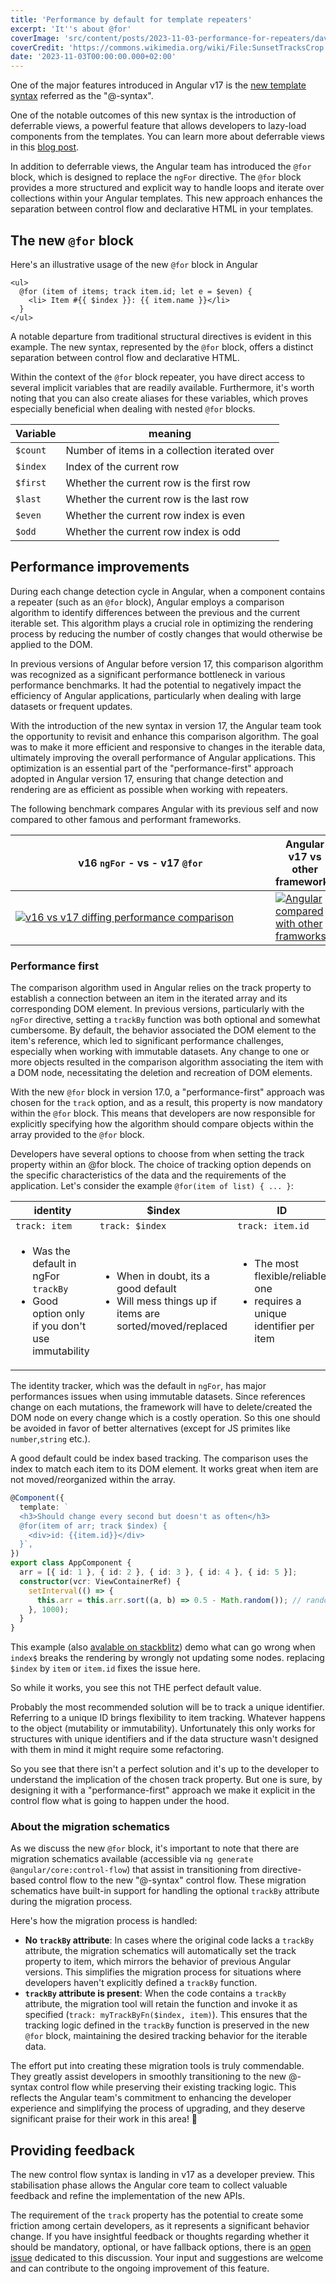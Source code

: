 ```yaml
---
title: 'Performance by default for template repeaters'
excerpt: 'It''s about @for'
coverImage: 'src/content/posts/2023-11-03-performance-for-repeaters/david-streit-BumOnw4oEZo-unsplash.jpg'
coverCredit: 'https://commons.wikimedia.org/wiki/File:SunsetTracksCrop.JPG'
date: '2023-11-03T00:00:00.000+02:00'
---
```


One of the major features introduced in Angular v17 is the [new template syntax](https://blog.angular.io/meet-angulars-new-control-flow-a02c6eee7843) referred as the "@-syntax".

One of the notable outcomes of this new syntax is the introduction of deferrable views, a powerful feature that allows developers to lazy-load components from the templates. You can learn more about deferrable views in this [blog post](https://riegler.fr/blog/2023-10-05-defer-part1).

In addition to deferrable views, the Angular team has introduced the `@for` block, which is designed to replace the `ngFor` directive. The `@for` block provides a more structured and explicit way to handle loops and iterate over collections within your Angular templates. This new approach enhances the separation between control flow and declarative HTML in your templates.

## The new `@for` block

Here's an illustrative usage of the new `@for` block in Angular

```angular
<ul>
  @for (item of items; track item.id; let e = $even) {
    <li> Item #{{ $index }}: {{ item.name }}</li>
  }
</ul>
```

A notable departure from traditional structural directives is evident in this example. The new syntax, represented by the `@for` block, offers a distinct separation between control flow and declarative HTML.

Within the context of the `@for` block repeater, you have direct access to several implicit variables that are readily available. Furthermore, it's worth noting that you can also create aliases for these variables, which proves especially beneficial when dealing with nested `@for` blocks.

| Variable | meaning                                       |
| -------- | --------------------------------------------- |
| `$count` | Number of items in a collection iterated over |
| `$index` | Index of the current row                      |
| `$first` | Whether the current row is the first row      |
| `$last`  | Whether the current row is the last row       |
| `$even`  | Whether the current row index is even         |
| `$odd`   | Whether the current row index is odd          |

## Performance improvements

During each change detection cycle in Angular, when a component contains a repeater (such as an `@for` block), Angular employs a comparison algorithm to identify differences between the previous and the current iterable set. This algorithm plays a crucial role in optimizing the rendering process by reducing the number of costly changes that would otherwise be applied to the DOM.

In previous versions of Angular before version 17, this comparison algorithm was recognized as a significant performance bottleneck in various performance benchmarks. It had the potential to negatively impact the efficiency of Angular applications, particularly when dealing with large datasets or frequent updates.

With the introduction of the new syntax in version 17, the Angular team took the opportunity to revisit and enhance this comparison algorithm. The goal was to make it more efficient and responsive to changes in the iterable data, ultimately improving the overall performance of Angular applications. This optimization is an essential part of the "performance-first" approach adopted in Angular version 17, ensuring that change detection and rendering are as efficient as possible when working with repeaters.

The following benchmark compares Angular with its previous self and now compared to other famous and performant frameworks.

| v16 `ngFor` - vs - v17 `@for`                                                                                                                                                                                     | Angular v17 vs other frameworks                                                                                                                                                    |
| ----------------------------------------------------------------------------------------------------------------------------------------------------------------------------------------------------------------- | ---------------------------------------------------------------------------------------------------------------------------------------------------------------------------------- |
| <div style="width:400px">[![v16 vs v17 diffing performance comparison](src/content/posts/2023-11-03-performance-for-repeaters/16-17.png)](src/content/posts/2023-11-03-performance-for-repeaters/16-17.png)</div> | [![Angular compared with other framworks](src/content/posts/2023-11-03-performance-for-repeaters/fw-comp.png)](src/content/posts/2023-11-03-performance-for-repeaters/fw-comp.png) |

### Performance first

The comparison algorithm used in Angular relies on the track property to establish a connection between an item in the iterated array and its corresponding DOM element. In previous versions, particularly with the `ngFor` directive, setting a `trackBy` function was both optional and somewhat cumbersome. By default, the behavior associated the DOM element to the item's reference, which led to significant performance challenges, especially when working with immutable datasets. Any change to one or more objects resulted in the comparison algorithm associating the item with a DOM node, necessitating the deletion and recreation of DOM elements.

With the new `@for` block in version 17.0, a "performance-first" approach was chosen for the `track` option, and as a result, this property is now mandatory within the `@for` block. This means that developers are now responsible for explicitly specifying how the algorithm should compare objects within the array provided to the `@for` block.

Developers have several options to choose from when setting the track property within an @for block. The choice of tracking option depends on the specific characteristics of the data and the requirements of the application. Let's consider the example `@for(item of list) { ... }`:

| identity                                                                                                                 | $index                                                                                                             | ID                                                                                             |
| ------------------------------------------------------------------------------------------------------------------------ | ------------------------------------------------------------------------------------------------------------------ | ---------------------------------------------------------------------------------------------- |
| `track: item`                                                                                                            | `track: $index`                                                                                                    | `track: item.id`                                                                               |
| <ul>           <li> Was the default in ngFor `trackBy`  </li><li>Good option only if you don't use immutability</li><ul> | <ul><li>When in doubt, its a good default</li><li>Will mess things up if items are sorted/moved/replaced</li></ul> | <ul><li>The most flexible/reliable one</li><li>requires a unique identifier per item</li></ul> |

The identity tracker, which was the default in `ngFor`, has major performances issues when using immutable datasets. Since references change on each mutations, the framework will have to delete/created the DOM node on every change which is a costly operation. So this one should be avoided in favor of better alternatives (except for JS primites like `number`,`string` etc.).

A good default could be index based tracking. The comparison uses the index to match each item to its DOM element. It works great when item are not moved/reorganized within the array.

```ts
@Component({
  template: `
  <h3>Should change every second but doesn't as often</h3>
  @for(item of arr; track $index) {
    <div>id: {{item.id}}</div>
  }`,
})
export class AppComponent {
  arr = [{ id: 1 }, { id: 2 }, { id: 3 }, { id: 4 }, { id: 5 }];
  constructor(vcr: ViewContainerRef) {
    setInterval(() => {
      this.arr = this.arr.sort((a, b) => 0.5 - Math.random()); // random shuffle
    }, 1000);
  }
}
```

This example (also [avalable on stackblitz](https://stackblitz.com/edit/angular-for-track-index-sort?file=src%2Fmain.ts%3AL23)) demo what can go wrong when `index$` breaks the rendering by wrongly not updating some nodes. replacing `$index` by `item` or `item.id` fixes the issue here.  

So while it works, you see this not THE perfect default value.

Probably the most recommended solution will be to track a unique identifier. Referring to a unique ID brings flexibility to item tracking. Whatever happens to the object (mutability or immutability). Unfortunately this only works for structures with unique identifiers and if the data structure wasn't designed with them in mind it might require some refactoring.

So you see that there isn't a perfect solution and it's up to the developer to understand the implication of the chosen track property. But one is sure, by designing it with a "performance-first" approach we make it explicit in the control flow what is going to happen under the hood.

### About the migration schematics

As we discuss the new `@for` block, it's important to note that there are migration schematics available (accessible via `ng generate @angular/core:control-flow`) that assist in transitioning from directive-based control flow to the new "@-syntax" control flow. These migration schematics have built-in support for handling the optional `trackBy` attribute during the migration process.

Here's how the migration process is handled:

* **No `trackBy` attribute**: In cases where the original code lacks a `trackBy` attribute, the migration schematics will automatically set the track property to item, which mirrors the behavior of previous Angular versions. This simplifies the migration process for situations where developers haven't explicitly defined a `trackBy` function.
* **`trackBy` attribute is present**: When the code contains a `trackBy` attribute, the migration tool will retain the function and invoke it as specified (`track: myTrackByFn($index, item)`). This ensures that the tracking logic defined in the `trackBy` function is preserved in the new `@for` block, maintaining the desired tracking behavior for the iterable data.

The effort put into creating these migration tools is truly commendable. They greatly assist developers in smoothly transitioning to the new @-syntax control flow while preserving their existing tracking logic. This reflects the Angular team's commitment to enhancing the developer experience and simplifying the process of upgrading, and they deserve significant praise for their work in this area! 💯

## Providing feedback

The new control flow syntax is landing in v17 as a developer preview. This stabilisation phase allows the Angular core team to collect valuable feedback and refine the implementation of the new APIs.

The requirement of the `track` property has the potential to create some friction among certain developers, as it represents a significant behavior change. If you have insightful feedback or thoughts regarding whether it should be mandatory, optional, or have fallback options, there is an [open issue](https://github.com/angular/angular/issues/52050) dedicated to this discussion. Your input and suggestions are welcome and can contribute to the ongoing improvement of this feature.
